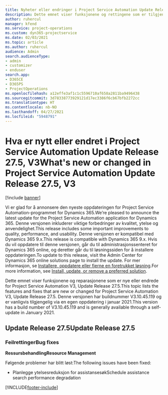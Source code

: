 ```yaml
---
title: Nyheter eller endringer i Project Service Automation Update Release 27.5, hurtigreparasjon, V3
description: Dette emnet viser funksjonene og rettingene som er tilgjengelig i Project Service Automation Update Release 27.5, hurtigreparasjon, V3.
author: ruhercul
manager: kfend
ms.service: project-operations
ms.custom: dyn365-projectservice
ms.date: 02/03/2021
ms.topic: article
ms.author: ruhercul
audience: Admin
search.audienceType:
- admin
- customizer
- enduser
search.app:
- D365CE
- D365PS
- ProjectOperations
ms.openlocfilehash: a12effe3af1c1c5596710af658a2811ba9496438
ms.sourcegitcommit: 3d78338773929121d17ec3386f6cb67bfb2272cc
ms.translationtype: HT
ms.contentlocale: nb-NO
ms.lasthandoff: 04/27/2021
ms.locfileid: "5948791"
---
```

# <a name="whats-new-or-changed-in-project-service-automation-update-release-275-v3"></a><span data-ttu-id="0ac69-103">Hva er nytt eller endret i Project Service Automation Update Release 27.5, V3</span><span class="sxs-lookup"><span data-stu-id="0ac69-103">What's new or changed in Project Service Automation Update Release 27.5, V3</span></span>

[!include [banner](../includes/psa-now-project-operations.md)]

<span data-ttu-id="0ac69-104">Vi er glad for å annonsere den nyeste oppdateringen for Project Service Automation-programmet for Dynamics 365.</span><span class="sxs-lookup"><span data-stu-id="0ac69-104">We’re pleased to announce the latest update for the Project Service Automation application for Dynamics 365.</span></span> <span data-ttu-id="0ac69-105">Denne versjonen inkluderer viktige forbedringer av kvalitet, ytelse og anvendelighet.</span><span class="sxs-lookup"><span data-stu-id="0ac69-105">This release includes some important improvements to quality, performance, and usability.</span></span> <span data-ttu-id="0ac69-106">Denne versjonen er kompatibel med Dynamics 365 9.x.</span><span class="sxs-lookup"><span data-stu-id="0ac69-106">This release is compatible with Dynamics 365 9.x.</span></span> <span data-ttu-id="0ac69-107">Hvis du vil oppdatere til denne versjonen, går du til administrasjonssenteret for Dynamics 365 online, og deretter går du til løsningssiden for å installere oppdateringen.</span><span class="sxs-lookup"><span data-stu-id="0ac69-107">To update to this release, visit the Admin Center for Dynamics 365 online solutions page to install the update.</span></span> <span data-ttu-id="0ac69-108">For mer informasjon, se [Installere, oppdatere eller fjerne en foretrukket løsning](/power-platform/admin/install-remove-preferred-solution).</span><span class="sxs-lookup"><span data-stu-id="0ac69-108">For more information, see [Install, update, or remove a preferred solution](/power-platform/admin/install-remove-preferred-solution).</span></span>

<span data-ttu-id="0ac69-109">Dette emnet viser funksjonene og reparasjonene som er nye eller endrede for Project Service Automation V3, Update Release 27.5.</span><span class="sxs-lookup"><span data-stu-id="0ac69-109">This topic lists the features and fixes that are new or changed for Project Service Automation V3, Update Release 27.5.</span></span> <span data-ttu-id="0ac69-110">Denne versjonen har buildnummer V3.10.45.119 og er vanligvis tilgjengelig via en egen oppdatering i januar 2021.</span><span class="sxs-lookup"><span data-stu-id="0ac69-110">This version has a build number of V3.10.45.119 and is generally available through a self-update in January 2021.</span></span>

## <a name="update-release-275"></a><span data-ttu-id="0ac69-111">Update Release 27.5</span><span class="sxs-lookup"><span data-stu-id="0ac69-111">Update Release 27.5</span></span>

### <a name="bug-fixes"></a><span data-ttu-id="0ac69-112">Feilrettinger</span><span class="sxs-lookup"><span data-stu-id="0ac69-112">Bug fixes</span></span>


<span data-ttu-id="0ac69-113">**Ressursbehandling**</span><span class="sxs-lookup"><span data-stu-id="0ac69-113">**Resource Management**</span></span>

<span data-ttu-id="0ac69-114">Følgende problemer har blitt løst:</span><span class="sxs-lookup"><span data-stu-id="0ac69-114">The following issues have been fixed:</span></span>

- <span data-ttu-id="0ac69-115">Planlegge ytelsesreduksjon for assistansesøk</span><span class="sxs-lookup"><span data-stu-id="0ac69-115">Schedule assistance search performance degradation</span></span>


[!INCLUDE[footer-include](../includes/footer-banner.md)]